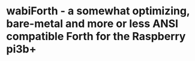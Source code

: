 # wabiForth - a somewhat optimizing, bare-metal and more or less ANSI compatible Forth for the Raspberry pi3b+
